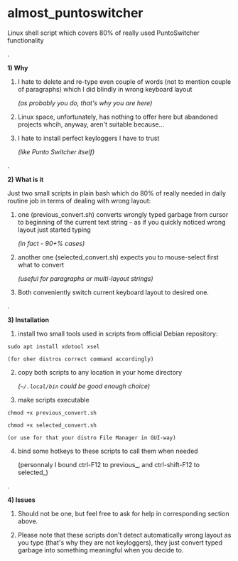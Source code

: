 # almost_puntoswitcher
Linux shell script which covers 80% of really used PuntoSwitcher functionality

.

**1) Why**

1. I hate to delete and re-type even couple of words (not to mention couple of paragraphs) which I did blindly in wrong keyboard layout

    _(as probably you do, that's why you are here)_

2. Linux space, unfortunately, has nothing to offer here but abandoned projects whcih, anyway, aren't suitable because...

3. I hate to install perfect keyloggers I have to trust
  
     _(like Punto Switcher itself)_

.


**2) What is it**

Just two small scripts in plain bash which do 80% of really needed in daily routine job in terms of dealing with wrong layout:

1. one (previous_convert.sh) converts wrongly typed garbage from cursor to beginning of the current text string - as if you quickly noticed wrong layout just started typing

    _(in fact - 90+% cases)_

2. another one (selected_convert.sh) expects you to mouse-select first what to convert

     _(useful for paragraphs or multi-layout strings)_

3. Both conveniently switch current keyboard layout to desired one.

.

**3) Installation**

1. install two small tools used in scripts from official Debian repository:

  `sudo apt install xdotool xsel`

    (for oher distros correct command accordingly)

2. copy both scripts to any location in your home directory

    _(`~/.local/bin` could be good enough choice)_

3. make scripts executable

  `chmod +x previous_convert.sh`

  `chmod +x selected_convert.sh`

    (or use for that your distro File Manager in GUI-way) 

4. bind some hotkeys to these scripts to call them when needed

    (personnaly I bound ctrl-F12 to previous_, and ctrl-shift-F12 to selected_)

.

**4) Issues**

1. Should not be one, but feel free to ask for help in corresponding section above.

2. Please note that these scripts don't detect automatically wrong layout as you type (that's why they are not keyloggers), they just convert typed garbage into something meaningful when you decide to.

